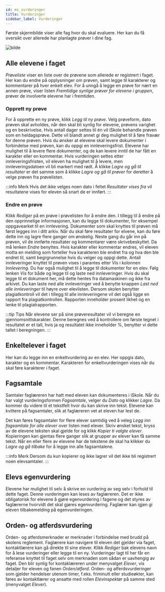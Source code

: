 ```yaml
---
id: ms_vurderinger
title: Vurderinger
sidebar_label: Vurderinger
---
```


Første skjermbilde viser alle fag hvor du skal evaluere. Her kan du få oversikt over allerede har planlagte prøver i dine fag. 

![bilde](https://github.com/BarmanHanssen/iskole/assets/80097133/86177da8-38a9-4559-a372-af46f423b5eb)






## Alle elevene i faget
_Prøveliste_ viser en liste over de prøvene som allerede er registrert i faget. Her kan du endre på opplysninger om prøven, samt legge til karakterer og kommentarer på hver enkelt elev. For å unngå å legge en prøve for nært en annen prøve, viser listen _Fremtidige synlige prøver for elevene i gruppen_, prøver de involverte elevene har i fremtiden. 

### Opprett ny prøve 
For å opprette en ny prøve, klikk _Legg til ny prøve_. Velg prøveform, dato prøven skal avholdes, når den skal bli synlig for elevene, prøvens varighet og en beskrivelse. Hvis antall dager settes til én vil iSkole behandle prøven som en heldagsprøve. Dette vil blandt annet gi deg mulighet til å føre fravær for denne prøven. Hvis du ønsker at elevene skal levere dokumenter i forbindelse med prøven, kan du oppgi en innleveringsfrist. Elevene har mulighet til å levere flere dokumenter, og de kan levere inntil de har fått en karakter eller en kommentar. Hvis vurderingen settes etter innleveringsfristen, vil eleven ha mulighet til å levere, men innleveringsdatoen vil bli markert med rødt. Å klikke _Lagre og gå til resultater_ er det samme som å klikke _Lagre og gå til prøver_ for deretter å velge prøven fra prøvelisten. 

:::info Merk
Hvis det ikke velges noen dato i feltet _Resultater vises fra_ vil resultatene vises for eleven så snart de er innført.
:::

### Endre en prøve
Klikk _Rediger_ på en prøve i prøvelisten for å endre den. I tillegg til å endre på den opprinnelige informasjonen, kan du legge til dokumenter, for eksempel oppgavearket til en innlevering. Dokumenter som skal knyttes til prøven må først legges inn i ditt arkiv. Når du skal føre resultater for elvene, kan du føre dette inn og lagre flere ganger om ønskelig. Neste gang du går inn på prøven, vil de innførte resultater og kommentarer være skrivebeskyttet. Da må lenken _Endre_ benyttes. Hvis karakter eller kommentar endres, vil eleven motta en melding som forteller hva karakteren ble endret fra og hva den ble endret til, samt begrgrunnelse hvis du velger og oppgi dette. Antall innleveringer knyttet til prøven vises i parantes etter _Vis_ i kolonnen _Innlevering_. Du har også mulighet til å legge til dokumenter for en elev. Følg lenken _Vis_ for både og legge til og laste ned innleveringer. Hvis du skal legge til et dokument her, må dette hentes fra datamaskinen og ikke fra arkivet. Du kan laste ned alle innleveringer ved å benytte knappen _Last ned alle innleveringer_ til høyre over elevlisten. Dersom skolen benytter plagiatkontroll vil det i tillegg til alle innleveringene vil det også ligge en rapport fra plagiatkontrollen. Rapporten inneholder prosent likhet og en lenke til plagiatrapporten.

:::tip Tips
Når elevene ser på sine prøveresultater vil vi beregne en gjennomsnittskarakter. Denne beregnes ved å kontrollere om første tegnet i resultatet er et tall, hvis ja og resultatet ikke inneholder %, benytter vi dette tallet i beregningen.
:::

## Enkeltelever i faget
Her kan du legge inn en enkeltvurdering av en elev. Her oppgis dato, karakter og en kommentar. Karakteren for enkeltvurderingen vises når du skal føre karakterer i faget.

## Fagsamtale
Samtaler faglæreren har hatt med eleven kan dokumenteres i iSkole. Når du har valgt vurderingsformen _Fagsamtale_, velger du _Dato_ og klikker _Lagre_. Da kommer du videre til et tekstfelt hvor du kan skrive inn tekst. Elevene kan kvittere på fagsamtaler, slik at faglæreren vet at eleven har lest de.

Det kan føres fagsamtaler for flere elever samtidig ved å veleg _Legg inn fagsamtale for alle elever_ over listen med elever. Skriv ønsket tekst, kryss av de elevene teksten skal gjelde for og klikk _Kopier ti valgte elever_. Kopieringen kan gjentas flere ganger slik at grupper av elever kan få samme tekst. Når en eller flere av elevene har de tekstene de skal ha klikker du _Lagre og gå tilbake_ for å legge inn alle fagsamtalene.

:::info Merk
Dersom du kun kopierer og ikke lagrer vil det ikke bli registrert noen elevsamtaler.
:::

## Elevs egenvurdering
Elevene har mulighet til selv å skrive en vurdering av seg selv i forhold til dette faget. Denne vurderingen kan leses av faglæreren. Det er ikke obligatorisk for elevene å gjøre egenvurdering i fagene og det styres av faglærerne hvorvidt det skal gjøres egenvurdering. Faglærer kan igjen gi eleven tilbakemelding på egenvurderingen.

## Orden- og atferdsvurdering
Orden- og atferdsmerknader er merknader i forbindelse med brudd på skolens reglement. Faglærere kan navigere til eleven det gjelder via faget, kontaktlærere kan gå direkte til sine elever. Klikk _Rediger_ bak elevens navn for å lese vurderinger eller legge til en ny. Vurderinger lagt til her får en referanse knyttet til faget selv om merknaden som sådan er uavhengig av faget. Den blir synlig for kontaklæreren under menyvalget _Elever_, vis detaljer for eleven og fanen _Orden/atferd_. Orden- og atferdsvurderinger som gjelder hendelser utenom timer, f.eks. friminutt eller studieøkter, kan føres av kontaktlærer og ansatte med rollen _Elevinspektør_ på samme sted (menyvalget _Elever_).
